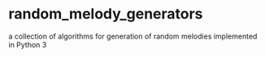 # random_melody_generators
a collection of algorithms for generation of random melodies implemented in Python 3
